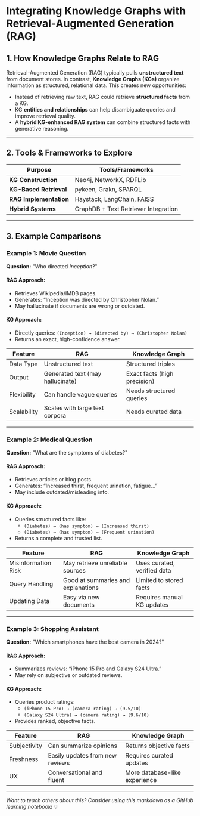 # Integrating Knowledge Graphs with Retrieval-Augmented Generation (RAG)

## 1. How Knowledge Graphs Relate to RAG

Retrieval-Augmented Generation (RAG) typically pulls **unstructured text** from document stores. In contrast, **Knowledge Graphs (KGs)** organize information as structured, relational data. This creates new opportunities:

- Instead of retrieving raw text, RAG could retrieve **structured facts** from a KG.
- KG **entities and relationships** can help disambiguate queries and improve retrieval quality.
- A **hybrid KG-enhanced RAG system** can combine structured facts with generative reasoning.


---

## 2. Tools & Frameworks to Explore

| Purpose                    | Tools/Frameworks                          |
|---------------------------|-------------------------------------------|
| **KG Construction**       | Neo4j, NetworkX, RDFLib                   |
| **KG-Based Retrieval**    | pykeen, Grakn, SPARQL                     |
| **RAG Implementation**    | Haystack, LangChain, FAISS                |
| **Hybrid Systems**        | GraphDB + Text Retriever Integration      |

---

## 3. Example Comparisons

###  Example 1: Movie Question

**Question:** "Who directed *Inception*?"

#### RAG Approach:
- Retrieves Wikipedia/IMDB pages.
- Generates: “Inception was directed by Christopher Nolan.”
-  May hallucinate if documents are wrong or outdated.

#### KG Approach:
- Directly queries: `(Inception) → (directed by) → (Christopher Nolan)`
-  Returns an exact, high-confidence answer.

| Feature           | RAG                              | Knowledge Graph                   |
|------------------|-----------------------------------|-----------------------------------|
| Data Type        | Unstructured text                 | Structured triples                |
| Output           | Generated text (may hallucinate)  | Exact facts (high precision)      |
| Flexibility      | Can handle vague queries          | Needs structured queries          |
| Scalability      | Scales with large text corpora    | Needs curated data                |

---

###  Example 2: Medical Question

**Question:** "What are the symptoms of diabetes?"

#### RAG Approach:
- Retrieves articles or blog posts.
- Generates: “Increased thirst, frequent urination, fatigue...”
-  May include outdated/misleading info.

#### KG Approach:
- Queries structured facts like:
  - `(Diabetes) → (has symptom) → (Increased thirst)`
  - `(Diabetes) → (has symptom) → (Frequent urination)`
-  Returns a complete and trusted list.

| Feature              | RAG                                 | Knowledge Graph                   |
|---------------------|--------------------------------------|-----------------------------------|
| Misinformation Risk | May retrieve unreliable sources      | Uses curated, verified data       |
| Query Handling      | Good at summaries and explanations   | Limited to stored facts           |
| Updating Data       | Easy via new documents               | Requires manual KG updates        |

---

###  Example 3: Shopping Assistant

**Question:** "Which smartphones have the best camera in 2024?"

#### RAG Approach:
- Summarizes reviews: “iPhone 15 Pro and Galaxy S24 Ultra.”
-  May rely on subjective or outdated reviews.

#### KG Approach:
- Queries product ratings:
  - `(iPhone 15 Pro) → (camera rating) → (9.5/10)`
  - `(Galaxy S24 Ultra) → (camera rating) → (9.6/10)`
-  Provides ranked, objective facts.

| Feature         | RAG                                | Knowledge Graph                   |
|----------------|-------------------------------------|-----------------------------------|
| Subjectivity    | Can summarize opinions              | Returns objective facts           |
| Freshness       | Easily updates from new reviews     | Requires curated updates          |
| UX              | Conversational and fluent           | More database-like experience     |

---

*Want to teach others about this? Consider using this markdown as a GitHub learning notebook!* 💡
